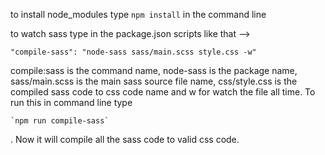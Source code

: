 to install node_modules type `npm install` in the command line

to watch sass type in the package.json scripts like that --> 

    "compile-sass": "node-sass sass/main.scss style.css -w"

compile:sass is the command name, node-sass is the package name, sass/main.scss is the main sass source file name, css/style.css is the compiled sass code to css code name and w for watch the file all time. To run this in command line type 

    `npm run compile-sass`

. Now it will compile all the sass code to valid css code.